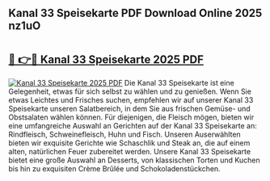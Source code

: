 ## Kanal 33 Speisekarte PDF Download Online 2025 nz1uO

# <h2><a href="http://gc7n5t.nevu.top/?p=Kanal+33+Speisekarte">🔗 👉🔴 Kanal 33 Speisekarte 2025 PDF</a></h2>

[![Kanal 33 Speisekarte 2025 PDF](https://i.imgur.com/dBaPXMq.png)](http://gc7n5t.nevu.top/?p=Kanal+33+Speisekarte)
Die Kanal 33 Speisekarte ist eine Gelegenheit, etwas für sich selbst zu wählen und zu genießen. Wenn Sie etwas Leichtes und Frisches suchen, empfehlen wir auf unserer Kanal 33 Speisekarte unseren Salatbereich, in dem Sie aus frischen Gemüse- und Obstsalaten wählen können. Für diejenigen, die Fleisch mögen, bieten wir eine umfangreiche Auswahl an Gerichten auf der Kanal 33 Speisekarte an: Rindfleisch, Schweinefleisch, Huhn und Fisch. Unseren Auserwählten bieten wir exquisite Gerichte wie Schaschlik und Steak an, die auf einem alten, natürlichen Feuer zubereitet werden. Unsere Kanal 33 Speisekarte bietet eine große Auswahl an Desserts, von klassischen Torten und Kuchen bis hin zu exquisiten Crème Brûlée und Schokoladenstückchen.
